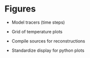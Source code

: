 # Figures

- Model tracers (time steps)
- Grid of temperature plots
- Compile sources for reconstructions

- Standardize display for python plots
